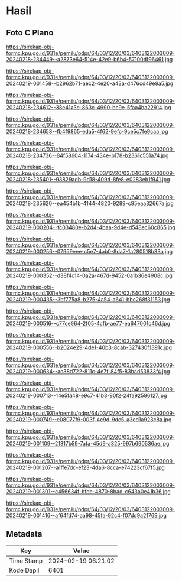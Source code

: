 # Hasil

## Foto C Plano

https://sirekap-obj-formc.kpu.go.id/931e/pemilu/pdpr/64/03/12/20/03/6403122003009-20240218-234449--a2873e64-514e-42e9-b6b4-57100df96461.jpg

https://sirekap-obj-formc.kpu.go.id/931e/pemilu/pdpr/64/03/12/20/03/6403122003009-20240219-001458--b2962b71-aec2-4e20-a43a-d476cd49e9a5.jpg

https://sirekap-obj-formc.kpu.go.id/931e/pemilu/pdpr/64/03/12/20/03/6403122003009-20240218-234612--38e41a3e-863c-4990-bc9e-5faa4ba22914.jpg

https://sirekap-obj-formc.kpu.go.id/931e/pemilu/pdpr/64/03/12/20/03/6403122003009-20240218-234658--fb4f9865-eda5-4f62-9efc-9ce5c7fe9caa.jpg

https://sirekap-obj-formc.kpu.go.id/931e/pemilu/pdpr/64/03/12/20/03/6403122003009-20240218-234736--84f58604-1174-434e-b178-b2361c551a74.jpg

https://sirekap-obj-formc.kpu.go.id/931e/pemilu/pdpr/64/03/12/20/03/6403122003009-20240218-235401--93829adb-9d18-409d-8fe8-e0283eb1f941.jpg

https://sirekap-obj-formc.kpu.go.id/931e/pemilu/pdpr/64/03/12/20/03/6403122003009-20240218-235620--ea454b1b-4144-4820-9289-c95eaa32667a.jpg

https://sirekap-obj-formc.kpu.go.id/931e/pemilu/pdpr/64/03/12/20/03/6403122003009-20240219-000204--fc03480e-b2d4-4baa-9d4e-d548ec60c865.jpg

https://sirekap-obj-formc.kpu.go.id/931e/pemilu/pdpr/64/03/12/20/03/6403122003009-20240219-000256--07959eee-c5e7-4ab0-8da7-1a280518b33a.jpg

https://sirekap-obj-formc.kpu.go.id/931e/pemilu/pdpr/64/03/12/20/03/6403122003009-20240219-000352--d38f4c14-0a2a-467d-9452-0a1b36e4908c.jpg

https://sirekap-obj-formc.kpu.go.id/931e/pemilu/pdpr/64/03/12/20/03/6403122003009-20240219-000435--3bf775a8-b275-4a54-a641-bbc268f31153.jpg

https://sirekap-obj-formc.kpu.go.id/931e/pemilu/pdpr/64/03/12/20/03/6403122003009-20240219-000516--c77ce964-2f05-4cfb-ae77-ea647001c46d.jpg

https://sirekap-obj-formc.kpu.go.id/931e/pemilu/pdpr/64/03/12/20/03/6403122003009-20240219-000556--b2024e29-4de1-40b3-8cab-327430f1391c.jpg

https://sirekap-obj-formc.kpu.go.id/931e/pemilu/pdpr/64/03/12/20/03/6403122003009-20240219-000634--ac38d722-811c-4e7f-84f5-83bad53833f4.jpg

https://sirekap-obj-formc.kpu.go.id/931e/pemilu/pdpr/64/03/12/20/03/6403122003009-20240219-000713--14e5fa48-e9c7-41b3-90f2-24fa92596127.jpg

https://sirekap-obj-formc.kpu.go.id/931e/pemilu/pdpr/64/03/12/20/03/6403122003009-20240219-000749--e08077f9-003f-4c9d-9dc5-a3ed1a923c8a.jpg

https://sirekap-obj-formc.kpu.go.id/931e/pemilu/pdpr/64/03/12/20/03/6403122003009-20240219-001109--21317b59-7afa-45d9-a325-997b690536ae.jpg

https://sirekap-obj-formc.kpu.go.id/931e/pemilu/pdpr/64/03/12/20/03/6403122003009-20240219-001207--a1ffe7dc-ef23-4da6-8cca-e74223cf67f5.jpg

https://sirekap-obj-formc.kpu.go.id/931e/pemilu/pdpr/64/03/12/20/03/6403122003009-20240219-001301--c456634f-bfde-4870-8bad-c643a0e41b36.jpg

https://sirekap-obj-formc.kpu.go.id/931e/pemilu/pdpr/64/03/12/20/03/6403122003009-20240219-001416--af64fd74-aa98-45fa-92c4-f07dd9a21769.jpg


## Metadata

| Key        | Value               |
| ---------- | ------------------- |
| Time Stamp | 2024-02-19 06:21:02 |
| Kode Dapil | 6401                |



